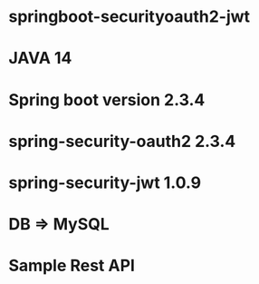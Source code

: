 # springboot-securityoauth2-jwt

# JAVA 14
# Spring boot version 2.3.4
# spring-security-oauth2 2.3.4
# spring-security-jwt 1.0.9 
# DB => MySQL
# Sample Rest API 
